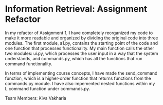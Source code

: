# Information Retrieval: Assignment Refactor

In my refactor of Assignment 1, I have completely reorganized my code to
make it more readable and organized by dividing the original code into three modules.
The first module, a1.py, contains the starting point of the code and one function that
processes functionality. My main function calls the other two modules: ui.py, which
processes the user input in a way that the system understands, and commands.py, which
has all the functions that run command functionality.

In terms of implementing course concepts, I have made the send_command function, which is a
higher-order function that returns functions from the commands.py module. I have also impemented
nested functions within my L command function under commands.py.

Team Members:
Kiva Vakharia